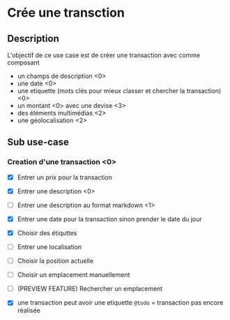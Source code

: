 # Crée une transction

## Description

L'objectif de ce use case est de créer une transaction avec comme composant 
- un champs de description <0>
- une date <0>
- une etiquette (mots clés pour mieux classer et chercher la transaction) <0> 
- un montant <0> avec une devise <3>
- des éléments multimédias <2>
- une géolocalisation <2>


## Sub use-case

### Creation d'une transaction <0>

- [X] Entrer un prix pour la transaction 
- [X] Entrer une description <0>
- [ ] Entrer une description au format markdown <1>
- [X] Entrer une date pour la transaction sinon prender le date du jour
- [x] Choisir des étiquttes
- [ ] Entrer une localisation
- [ ] Choisir la position actuelle
- [ ] Choisir un emplacement manuellement
- [ ] (PREVIEW FEATURE) Rechercher un emplacement
- [x] une transaction peut avoir une etiquette `@todo` = transaction pas encore réalisée


